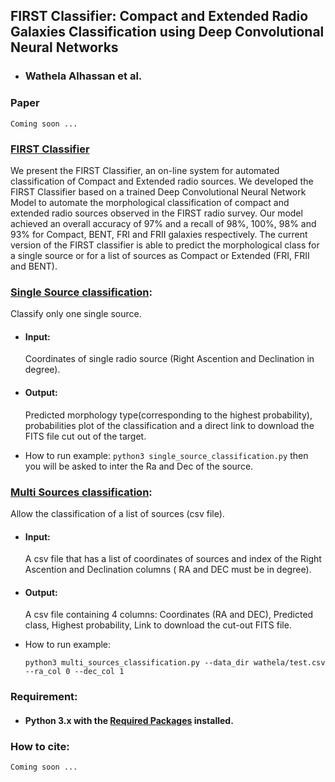 ## FIRST Classifier: Compact and Extended Radio Galaxies Classification using Deep Convolutional Neural Networks
- ### Wathela Alhassan et al.
### Paper
`Coming soon ...` 

### [FIRST Classifier](FIRST_CLASSIFIER.py)
We present the FIRST Classifier, an on-line system for automated classification of Compact and Extended radio sources. We developed the FIRST Classifier based on a trained Deep Convolutional Neural Network Model to automate the morphological classification of compact and extended radio sources observed in the FIRST radio survey. Our model achieved an overall accuracy of 97% and a recall of 98%, 100%, 98% and 93% for Compact, BENT, FRI and FRII galaxies respectively. The current version of the FIRST classifier is able to predict the morphological class for a single source or for a list of sources as Compact or Extended (FRI, FRII and BENT).

### [Single Source classification](single_source_classification.py):
Classify only one single source.
- #### Input: 
  Coordinates of single radio source (Right Ascention and Declination in degree).
- #### Output: 
  Predicted morphology type(corresponding to the highest probability), probabilities plot of the classification and a direct link to download the FITS file cut out of the target.

- How to run example:
  `python3 single_source_classification.py`
  then you will be asked to inter the Ra and Dec of the source.
### [Multi Sources classification](multi_sources_classification.py):
Allow the classification of a list of sources (csv file).
- #### Input: 
  A csv file that has a list of coordinates of sources and index of the Right Ascention and Declination columns ( RA and DEC must be in degree).
- #### Output: 
  A csv file containing 4 columns: Coordinates (RA and DEC), Predicted class, Highest probability, Link to download the cut-out FITS file.

- How to run example:

  `python3 multi_sources_classification.py --data_dir wathela/test.csv --ra_col 0 --dec_col 1`
### Requirement:
- #### Python 3.x with the [Required Packages](requirements.txt) installed.

### How to cite:
    Coming soon ...
